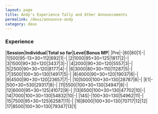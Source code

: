 ```yaml
---
layout: page
title: Andy's Experience Tally and Other Announcements
permalink: /deus/announce-andy
category: deus
---
```

### Experience

|__Session__|__Individual__|__Total so far__|__Level__|__Bonus MP__|
|Pre|-|80|80|1|-|
|1|500|95-13+30=112|692|1|-|
|2|1000|95+30=125|1817|2|-|
|3|1500|90+30=120|3437|3|-|
|4|2000|90+30=120|5557|3|-|
|5|2500|90+30=120|8177|4|-|
|6|3000|80+30=110|11287|5|-|
|7|3500|100+30=130|14917|5|-|
|8|4000|90+30=120|19037|6|-|
|9|4500|90+30=120|23657|7|-|
|10|5000|100+30=130|28787|8|-|
|E1|-|500+30=530|29317|8|-|
|11|5500|100+30=130|34947|8|-|
|12|6000|95+30=125|41072|9|-|
|13|6500|100+30=130|47702|10|-|
|14|7000|100+30=130|54832|10|-|
|14S|-|100+30=130|54962|11|-|
|15|7500|95+30=125|62587|11|-|
|16|8000|100+30=130|70717|12|12|
|17|8500|100+30=130|79347|13|1|
